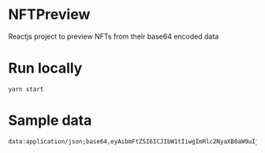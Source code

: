 # NFTPreview

Reactjs project to preview NFTs from their base64 encoded data

# Run locally

```yarn start```

# Sample data
```
data:application/json;base64,eyAibmFtZSI6ICJIbW1tIiwgImRlc2NyaXB0aW9uIjogInRlc3QiLCAiaW1hZ2UiOiAiZGF0YTppbWFnZS9zdmcreG1sO2Jhc2U2NCxQSE4yWnlCM2FXUjBhRDBpTWpVd0lpQm9aV2xuYUhROUlqTXpNQ0lnZG1sbGQwSnZlRDBpTUNBd0lESTFNQ0F6TXpBaUlHWnBiR3c5SW01dmJtVWlJSGh0Ykc1elBTSm9kSFJ3T2k4dmQzZDNMbmN6TG05eVp5OHlNREF3TDNOMlp5SStDaUFnUEdOcGNtTnNaU0JtYVd4c1BTSnlaV1FpSUhJOUlqUXdJaUJqZUQwaU5UQWlJR041UFNJMU1DSWdQaUE4TDJOcGNtTnNaVDRLUEM5emRtYysiIH0=
```
